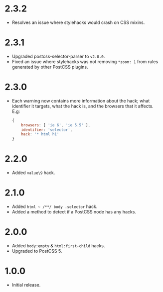 # 2.3.2

* Resolves an issue where stylehacks would crash on CSS mixins.

# 2.3.1

* Upgraded postcss-selector-parser to `v2.0.0`.
* Fixed an issue where stylehacks was not removing `*zoom: 1` from rules
  generated by other PostCSS plugins.

# 2.3.0

* Each warning now contains more information about the hack; what identifier
  it targets, what the hack is, and the browsers that it affects. E.g:
  
  ```js
  {
      browsers: [ 'ie 6', 'ie 5.5' ],
      identifier: 'selector',
      hack: '* html h1'
  }
  ```

# 2.2.0

* Added `value\9` hack.

# 2.1.0

* Added `html ~ /**/ body .selector` hack.
* Added a method to detect if a PostCSS node has any hacks.

# 2.0.0

* Added `body:empty` & `html:first-child` hacks.
* Upgraded to PostCSS 5.

# 1.0.0

* Initial release.
